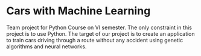 # Cars with Machine Learning
Team project for Python Course on VI semester. The only constraint in this project is to use Python.
The target of our project is to create an application to train cars driving through a route without any accident using genetic algorithms and neural networks.

